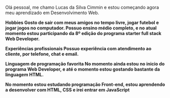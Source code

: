 Olá pessoal, me chamo Lucas da Silva Cimmin e estou começando agora meu aprendizado em Desenvolvimento Web.

<strong>Hobbies<strong>
Gosto de sair com meus amigos no tempo livre, jogar futebol e jogar jogos no computador. Possuo ensino médio completo, e no atual momento estou participando da 8º edição do programa starter full stack Web Developer.

<strong>Experiências profissionais<strong>
Possuo experiência com atendimento ao cliente, por telefone, chat e email.

<strong>Linguagem de programação favorita<strong>
No momento ainda estou no inicio do programa Web Developer, e até o momento estou gostando bastante da linguagem HTML.

No momento estou estudando programação Front-end, estou aprendendo a desenvolver com HTML, CSS e irei entrar em JavaScript
